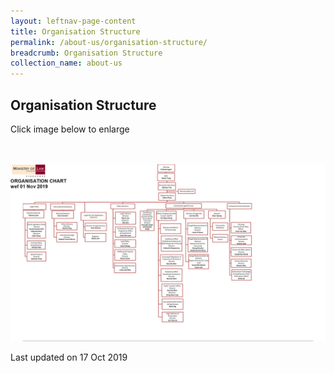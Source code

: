 ```yaml
---
layout: leftnav-page-content
title: Organisation Structure
permalink: /about-us/organisation-structure/
breadcrumb: Organisation Structure
collection_name: about-us
---
```


Organisation Structure
---

Click image below to enlarge
<div class="image">
  <a href="/files/MINLAWORGCHART01November2019.pdf">
    <br>
    <br>
    <img src="/images/MinlawOrgChart01November2019.png" title="Organisation Structure" alt="Organisation Structure">
  </a>
</div>

<p class="right-side-updated">Last updated on 17 Oct 2019</p>
